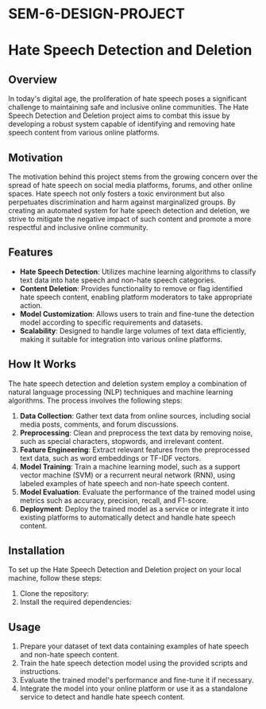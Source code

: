 # SEM-6-DESIGN-PROJECT
# Hate Speech Detection and Deletion

## Overview
In today's digital age, the proliferation of hate speech poses a significant challenge to maintaining safe and inclusive online communities. The Hate Speech Detection and Deletion project aims to combat this issue by developing a robust system capable of identifying and removing hate speech content from various online platforms.

## Motivation
The motivation behind this project stems from the growing concern over the spread of hate speech on social media platforms, forums, and other online spaces. Hate speech not only fosters a toxic environment but also perpetuates discrimination and harm against marginalized groups. By creating an automated system for hate speech detection and deletion, we strive to mitigate the negative impact of such content and promote a more respectful and inclusive online community.

## Features
- **Hate Speech Detection**: Utilizes machine learning algorithms to classify text data into hate speech and non-hate speech categories.
- **Content Deletion**: Provides functionality to remove or flag identified hate speech content, enabling platform moderators to take appropriate action.
- **Model Customization**: Allows users to train and fine-tune the detection model according to specific requirements and datasets.
- **Scalability**: Designed to handle large volumes of text data efficiently, making it suitable for integration into various online platforms.

## How It Works
The hate speech detection and deletion system employ a combination of natural language processing (NLP) techniques and machine learning algorithms. The process involves the following steps:
1. **Data Collection**: Gather text data from online sources, including social media posts, comments, and forum discussions.
2. **Preprocessing**: Clean and preprocess the text data by removing noise, such as special characters, stopwords, and irrelevant content.
3. **Feature Engineering**: Extract relevant features from the preprocessed text data, such as word embeddings or TF-IDF vectors.
4. **Model Training**: Train a machine learning model, such as a support vector machine (SVM) or a recurrent neural network (RNN), using labeled examples of hate speech and non-hate speech content.
5. **Model Evaluation**: Evaluate the performance of the trained model using metrics such as accuracy, precision, recall, and F1-score.
6. **Deployment**: Deploy the trained model as a service or integrate it into existing platforms to automatically detect and handle hate speech content.

## Installation
To set up the Hate Speech Detection and Deletion project on your local machine, follow these steps:
1. Clone the repository:
2. Install the required dependencies:

## Usage
1. Prepare your dataset of text data containing examples of hate speech and non-hate speech content.
2. Train the hate speech detection model using the provided scripts and instructions.
3. Evaluate the trained model's performance and fine-tune it if necessary.
4. Integrate the model into your online platform or use it as a standalone service to detect and handle hate speech content.




